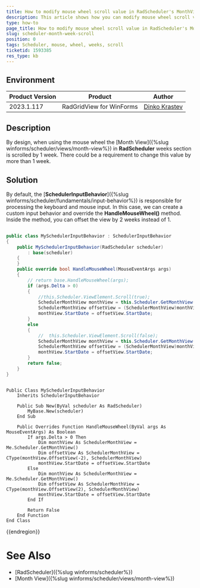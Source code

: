 ```yaml
---
title: How to modify mouse wheel scroll value in RadScheduler's MonthView 
description: This article shows how you can modify mouse wheel scroll value in RadScheduler's MonthView.
type: how-to
page_title: How to modify mouse wheel scroll value in RadScheduler's MonthView 
slug: scheduler-month-week-scroll
position: 0
tags: Scheduler, mouse, wheel, weeks, scroll
ticketid: 1593385
res_type: kb
---
```



## Environment
 
|Product Version|Product|Author|
|----|----|----|
|2023.1.117|RadGridView for WinForms|[Dinko Krastev](https://www.telerik.com/blogs/author/dinko-krastev)|

## Description

By design, when using the mouse wheel the [Month View]({%slug winforms/scheduler/views/month-view%}) in **RadScheduler** weeks section is scrolled by 1 week. There could be a requirement to change this value by more than 1 week.

## Solution

By default, the [__SchedulerInputBehavior__]({%slug winforms/scheduler/fundamentals/input-behavior%}) is responsible for processing the keyboard and mouse input. In this case, we can create a custom input behavior and override the __HandleMouseWheel()__ method. Inside the method, you can offset the view by 2 weeks instead of 1.


````C#
        
public class MySchedulerInputBehavior : SchedulerInputBehavior
{
    public MySchedulerInputBehavior(RadScheduler scheduler)
        : base(scheduler)
    {
    }
    public override bool HandleMouseWheel(MouseEventArgs args)
    {
        // return base.HandleMouseWheel(args);
        if (args.Delta > 0)
        {
            //this.Scheduler.ViewElement.Scroll(true);
            SchedulerMonthView monthView = this.Scheduler.GetMonthView();
            SchedulerMonthView offsetView = (SchedulerMonthView)monthView.OffsetView(-2);
            monthView.StartDate = offsetView.StartDate;
        }
        else
        {
            //  this.Scheduler.ViewElement.Scroll(false);
            SchedulerMonthView monthView = this.Scheduler.GetMonthView();
            SchedulerMonthView offsetView = (SchedulerMonthView)monthView.OffsetView(2);
            monthView.StartDate = offsetView.StartDate;
        }
        return false;
    }
}

````
````VB.NET

Public Class MySchedulerInputBehavior
    Inherits SchedulerInputBehavior

    Public Sub New(ByVal scheduler As RadScheduler)
        MyBase.New(scheduler)
    End Sub

    Public Overrides Function HandleMouseWheel(ByVal args As MouseEventArgs) As Boolean
        If args.Delta > 0 Then
            Dim monthView As SchedulerMonthView = Me.Scheduler.GetMonthView()
            Dim offsetView As SchedulerMonthView = CType(monthView.OffsetView(-2), SchedulerMonthView)
            monthView.StartDate = offsetView.StartDate
        Else
            Dim monthView As SchedulerMonthView = Me.Scheduler.GetMonthView()
            Dim offsetView As SchedulerMonthView = CType(monthView.OffsetView(2), SchedulerMonthView)
            monthView.StartDate = offsetView.StartDate
        End If

        Return False
    End Function
End Class

````

{{endregion}} 

# See Also

* [RadScheduler]({%slug winforms/scheduler%})
* [Month View]({%slug winforms/scheduler/views/month-view%})




